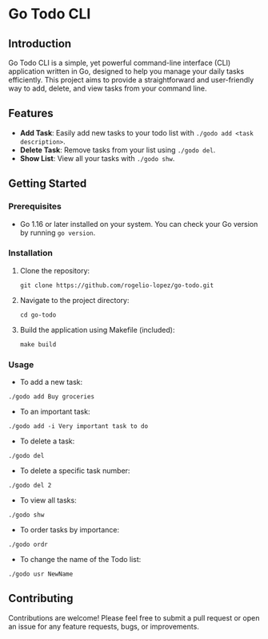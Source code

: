 # Go Todo CLI

## Introduction

Go Todo CLI is a simple, yet powerful command-line interface (CLI) application written in Go, designed to help you manage your daily tasks efficiently. This project aims to provide a straightforward and user-friendly way to add, delete, and view tasks from your command line.

## Features

- **Add Task**: Easily add new tasks to your todo list with `./godo add <task description>`.
- **Delete Task**: Remove tasks from your list using `./godo del`.
- **Show List**: View all your tasks with `./godo shw`.

## Getting Started

### Prerequisites

- Go 1.16 or later installed on your system. You can check your Go version by running `go version`.

### Installation

1. Clone the repository:
   ```
   git clone https://github.com/rogelio-lopez/go-todo.git
   ```
2. Navigate to the project directory:
   ```
   cd go-todo
   ```
3. Build the application using Makefile (included):
   ```
   make build  
   ```

### Usage

- To add a new task:
 ```
 ./godo add Buy groceries
 ```
- To an important task:
 ```
 ./godo add -i Very important task to do
 ```
- To delete a task:
 ```
 ./godo del
 ```
- To delete a specific task number:
 ```
 ./godo del 2
 ```
- To view all tasks:
 ```
 ./godo shw
 ```
- To order tasks by importance:
 ```
 ./godo ordr
 ```
- To change the name of the Todo list:
 ```
 ./godo usr NewName
 ```

## Contributing

Contributions are welcome! Please feel free to submit a pull request or open an issue for any feature requests, bugs, or improvements.
